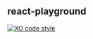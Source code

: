 ## react-playground
[![XO code style](https://img.shields.io/badge/code_style-XO-5ed9c7.svg)](https://github.com/xojs/xo)
